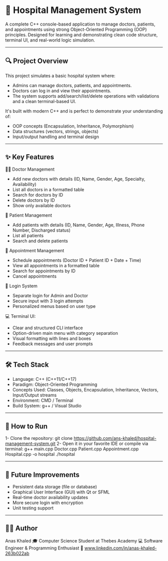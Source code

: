 # 🏥 Hospital Management System

A complete C++ console-based application to manage doctors, patients, and appointments using strong Object-Oriented Programming (OOP) principles. 
Designed for learning and demonstrating clean code structure, terminal UI, and real-world logic simulation.

---

## 🔍 Project Overview

This project simulates a basic hospital system where:
- Admins can manage doctors, patients, and appointments.
- Doctors can log in and view their appointments.
- The system supports add/search/list/delete operations with validations and a clean terminal-based UI.

It's built with modern C++ and is perfect to demonstrate your understanding of:
- OOP concepts (Encapsulation, Inheritance, Polymorphism)
- Data structures (vectors, strings, objects)
- Input/output handling and terminal design

---

## ✨ Key Features

👨‍⚕️ Doctor Management
- Add new doctors with details (ID, Name, Gender, Age, Specialty, Availability)
- List all doctors in a formatted table
- Search for doctors by ID
- Delete doctors by ID
- Show only available doctors

👤 Patient Management
- Add patients with details (ID, Name, Gender, Age, Illness, Phone Number, Discharged status)
- List all patients
- Search and delete patients

📅 Appointment Management
- Schedule appointments (Doctor ID + Patient ID + Date + Time)
- View all appointments in a formatted table
- Search for appointments by ID
- Cancel appointments

🔐 Login System
- Separate login for Admin and Doctor
- Secure input with 3 login attempts
- Personalized menus based on user type

💻 Terminal UI:
- Clear and structured CLI interface
- Option-driven main menu with category separation
- Visual formatting with lines and boxes
- Feedback messages and user prompts

---

## 🛠 Tech Stack

- Language: C++ (C++11/C++17)
- Paradigm: Object-Oriented Programming
- Concepts Used: Classes, Objects, Encapsulation, Inheritance, Vectors, Input/Output streams
- Environment: CMD / Terminal
- Build System: g++ / Visual Studio

---

## 🚀 How to Run

1- Clone the repository:
git clone https://github.com/ans-khaled/hospital-management-system.git
2- Open it in your favorite IDE or compile via terminal:
g++ main.cpp Doctor.cpp Patient.cpp Appointment.cpp Hospital.cpp -o hospital
./hospital

---

## 🔄 Future Improvements

- Persistent data storage (file or database)
- Graphical User Interface (GUI) with Qt or SFML
- Real-time doctor availability updates
- More secure login with encryption
- Unit testing support

---

## 👨‍💻 Author

Anas Khaled 
🎓 Computer Science Student at Thebes Academy 
💻 Software Engineer & Programming Enthusiast 
🔗 www.linkedin.com/in/anas-khaled-263b022ab
